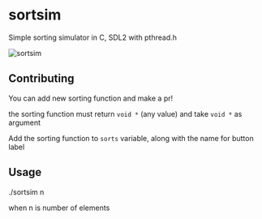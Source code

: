 # sortsim

Simple sorting simulator in C, SDL2 with pthread.h

![sortsim](https://raw.githubusercontent.com/0x0f0f0f/sortsim/master/sortsim.png)

## Contributing

You can add new sorting function and make a pr!

the sorting function must return `void *` (any value)
and take `void *` as argument

Add the sorting function to `sorts` variable, along with
the name for button label

## Usage

./sortsim n

when n is number of elements

